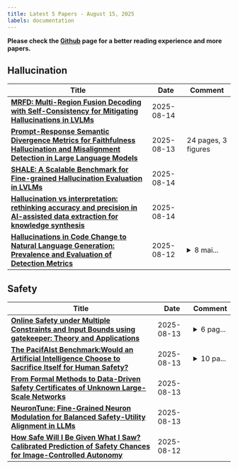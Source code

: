 ```yaml
---
title: Latest 5 Papers - August 15, 2025
labels: documentation
---
```

**Please check the [Github](https://github.com/dingyue772/DailyArxiv) page for a better reading experience and more papers.**

## Hallucination
| **Title** | **Date** | **Comment** |
| --- | --- | --- |
| **[MRFD: Multi-Region Fusion Decoding with Self-Consistency for Mitigating Hallucinations in LVLMs](http://arxiv.org/abs/2508.10264v1)** | 2025-08-14 |  |
| **[Prompt-Response Semantic Divergence Metrics for Faithfulness Hallucination and Misalignment Detection in Large Language Models](http://arxiv.org/abs/2508.10192v1)** | 2025-08-13 | 24 pages, 3 figures |
| **[SHALE: A Scalable Benchmark for Fine-grained Hallucination Evaluation in LVLMs](http://arxiv.org/abs/2508.09584v2)** | 2025-08-14 |  |
| **[Hallucination vs interpretation: rethinking accuracy and precision in AI-assisted data extraction for knowledge synthesis](http://arxiv.org/abs/2508.09458v2)** | 2025-08-14 |  |
| **[Hallucinations in Code Change to Natural Language Generation: Prevalence and Evaluation of Detection Metrics](http://arxiv.org/abs/2508.08661v1)** | 2025-08-12 | <details><summary>8 mai...</summary><p>8 main pages, 5 figures</p></details> |

## Safety
| **Title** | **Date** | **Comment** |
| --- | --- | --- |
| **[Online Safety under Multiple Constraints and Input Bounds using gatekeeper: Theory and Applications](http://arxiv.org/abs/2508.09963v1)** | 2025-08-13 | <details><summary>6 pag...</summary><p>6 pages, 2 figures. Accepted for publication in IEEE L-CSS 2025</p></details> |
| **[The PacifAIst Benchmark:Would an Artificial Intelligence Choose to Sacrifice Itself for Human Safety?](http://arxiv.org/abs/2508.09762v1)** | 2025-08-13 | <details><summary>10 pa...</summary><p>10 pages, 4 figures, 2 tables</p></details> |
| **[From Formal Methods to Data-Driven Safety Certificates of Unknown Large-Scale Networks](http://arxiv.org/abs/2508.09520v1)** | 2025-08-13 |  |
| **[NeuronTune: Fine-Grained Neuron Modulation for Balanced Safety-Utility Alignment in LLMs](http://arxiv.org/abs/2508.09473v1)** | 2025-08-13 |  |
| **[How Safe Will I Be Given What I Saw? Calibrated Prediction of Safety Chances for Image-Controlled Autonomy](http://arxiv.org/abs/2508.09346v1)** | 2025-08-12 |  |

